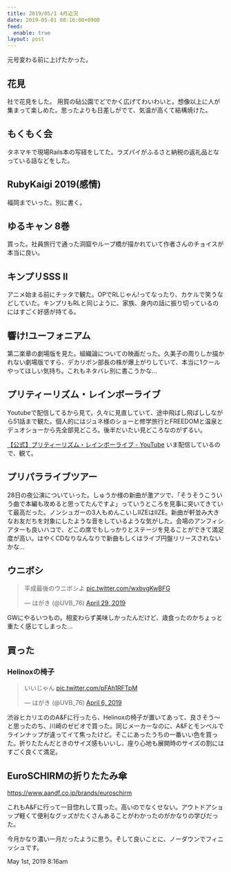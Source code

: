 ```yaml
---
title: 2019/05/1 4月近況
date: 2019-05-01 08:16:00+0900
feed:
  enable: true
layout: post
---
```

<p>元号変わる前に上げたかった。</p>    <h2>花見</h2>    <p>      社で花見をした。      用賀の砧公園でどでかく広げてわいわいと。想像以上に人が集まって楽しめた。思ったよりも日差しがでて、気温が高くて結構焼けた。    </p>    <h2>もくもく会</h2>    <p>      タネマキで現場Rails本の写経をしてた。ラズパイがふるさと納税の返礼品となっている話などをした。    </p>    <h2>RubyKaigi 2019(感情)</h2>    <p>福岡までいった。別に書く。</p>    <h2>ゆるキャン 8巻</h2>    <p>      買った。社員旅行で通った洞窟やループ橋が描かれていて作者さんのチョイスが本当に良い。    </p>    <h2>キンプリSSS II</h2>    <p>      アニメ始まる前にチッタで観た。OPでRLじゃん!ってなったり、カケルで笑うなどしていた。キンプリもRLと同じように、家族、身内の話に振り切っているのにはすごく好感が持てる。    </p>    <h2>響け!ユーフォニアム</h2>    <p>      第二楽章の劇場版を見た。組織論についての映画だった。久美子の周りしか描かれない劇場版ですら、デカリボン部長の株が爆上がりしていて、本当に1クールやってほしい気持ち。これもネタバレ別に書こうかな…    </p>    <h2>プリティーリズム・レインボーライブ</h2>    <p>      Youtubeで配信してるから見て。久々に見直していて、途中飛ばし飛ばししながら51話まで観た。個人的にはジュネ様のショーと修学旅行とFREEDOMと温泉とデュオショーから先全部見どころ。後半だいたい見どころなのがずるい。    </p>    <p>      <a href="https://www.youtube.com/playlist?list=PLe7yaPWHjEKq1UyC_a18Oah4K8HaHNVwo" target="_blank">【公式】プリティーリズム・レインボーライブ - YouTube</a>      いま配信しているので、観て。    </p>    <h2>プリパラライブツアー</h2>    <p>      28日の夜公演についていった。しゅうか様の新曲が激アツで、「そうそうこういう曲で本編も攻めると思ってたんですよ」っていうところを見事に突いてきていて最高だった。ノンシュガーの3人もめんこいしIIZEはIIZE。新曲が軒並み大きなお友だちを対象にしたような音をしているような気がした。会場のアンフィシアターも良いハコで、どこの席でもしっかりとステージを見ることができて満足度が高い。はやくCDなりなんなりで新曲もしくはライブ円盤リリースされないかな…    </p>    <h2>ウニボシ</h2>    <blockquote class="twitter-tweet" data-lang="en">      <p lang="ja" dir="ltr">        平成最後のウニボシよ        <a href="https://t.co/wxbvgKwBFG" target="_blank">pic.twitter.com/wxbvgKwBFG</a>      </p>      — はがき (@UVB_76)      <a href="https://twitter.com/UVB_76/status/1122772013070704640?ref_src=twsrc%5Etfw" target="_blank">April 29, 2019</a>    </blockquote>    <script async src="https://platform.twitter.com/widgets.js" charset="utf-8"></script>    <p>      GWにやるいつもの。相変わらず美味しかったんだけど、歳食ったのかちょっと重たく感じてしまった…    </p>    <h2>買った</h2>    <h3>Helinoxの椅子</h3>    <blockquote class="twitter-tweet" data-lang="en">      <p lang="ja" dir="ltr">        いいじゃん        <a href="https://t.co/pFAh1RFTpM" target="_blank">pic.twitter.com/pFAh1RFTpM</a>      </p>      — はがき (@UVB_76)      <a href="https://twitter.com/UVB_76/status/1114525317639442432?ref_src=twsrc%5Etfw" target="_blank">April 6, 2019</a>    </blockquote>    <script async src="https://platform.twitter.com/widgets.js" charset="utf-8"></script>    <p>      渋谷ヒカリエののA&amp;Fに行ったら、Helinoxの椅子が置いてあって、良さそう〜と思ったのち、川崎のゼビオで買った。同じメーカーなのに、A&amp;Fとモンベルでラインナップが違ってイて焦ったけど。そこにあったうちの一番いい色を買った。折りたたんだときのサイズ感もいいし、座り心地も展開時のサイズの割にはすごく良くて満足。    </p>    <h2>EuroSCHIRMの折りたたみ傘</h2>    <p>      <a href="https://www.aandf.co.jp/brands/euroschirm" target="_blank">https://www.aandf.co.jp/brands/euroschirm</a>    </p>    <p>      これもA&amp;Fに行って一目惚れして買った。高いのでなくせない。アウトドアショップ軽くて便利なグッズがたくさんあることがわかったのがかなりの学びだった。    </p>    <p>      今月かなり濃い一月だったように思う。そして良いことに、ノーダウンでフィニッシュです。    </p>    <div id="footer">      <span id="timestamp"> May 1st, 2019 8:16am </span>    </div>
